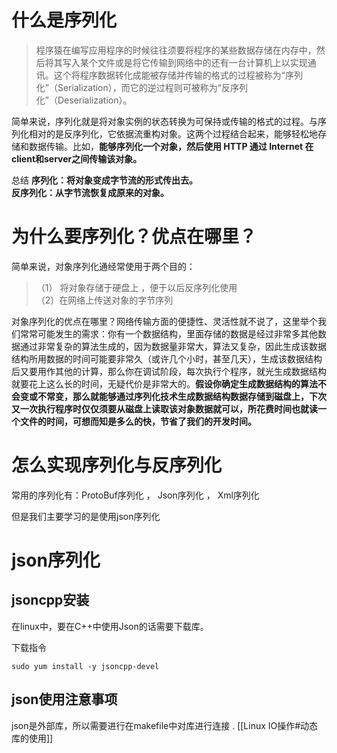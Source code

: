 # 什么是序列化
> 程序猿在编写应用程序的时候往往须要将程序的某些数据存储在内存中，然后将其写入某个文件或是将它传输到网络中的还有一台计算机上以实现通讯。这个将程序数据转化成能被存储并传输的格式的过程被称为“序列化”（Serialization），而它的逆过程则可被称为“反序列化”（Deserialization）。

简单来说，序列化就是将对象实例的状态转换为可保持或传输的格式的过程。与序列化相对的是反序列化，它依据流重构对象。这两个过程结合起来，能够轻松地存储和数据传输。比如，**能够序列化一个对象，然后使用 HTTP 通过 Internet 在client和server之间传输该对象。**

总结
**序列化：将对象变成字节流的形式传出去。  
反序列化：从字节流恢复成原来的对象。**

# 为什么要序列化？优点在哪里？

简单来说，对象序列化通经常使用于两个目的：

> （1） 将对象存储于硬盘上 ，便于以后反序列化使用  
> （2）在网络上传送对象的字节序列

对象序列化的优点在哪里？网络传输方面的便捷性、灵活性就不说了，这里举个我们常常可能发生的需求：你有一个数据结构，里面存储的数据是经过非常多其他数据通过非常复杂的算法生成的，因为数据量非常大，算法又复杂，因此生成该数据结构所用数据的时间可能要非常久（或许几个小时，甚至几天），生成该数据结构后又要用作其他的计算，那么你在调试阶段，每次执行个程序，就光生成数据结构就要花上这么长的时间，无疑代价是非常大的。**假设你确定生成数据结构的算法不会变或不常变，那么就能够通过序列化技术生成数据结构数据存储到磁盘上，下次又一次执行程序时仅仅须要从磁盘上读取该对象数据就可以，所花费时间也就读一个文件的时间，可想而知是多么的快，节省了我们的开发时间。**

# 怎么实现序列化与反序列化
常用的序列化有：ProtoBuf序列化 ，  Json序列化 ， Xml序列化

但是我们主要学习的是使用json序列化

# json序列化

## jsoncpp安装
在linux中，要在C++中使用Json的话需要下载库。

下载指令
```
sudo yum install -y jsoncpp-devel
```

## json使用注意事项
json是外部库，所以需要进行在makefile中对库进行连接 .
[[Linux IO操作#动态库的使用]]

